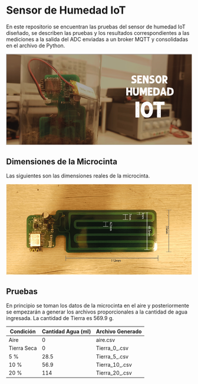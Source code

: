 # Sensor de Humedad IoT
En este repositorio se encuentran las pruebas del sensor de humedad IoT diseñado, se describen las pruebas y los resultados correspondientes a las mediciones a la salida del ADC enviadas a un broker MQTT y consolidadas en el archivo de Python. 

![alt text](https://github.com/diegoavellanedat17/tdtSensor/blob/master/images/portada.png)

## Dimensiones de la Microcinta 

Las siguientes son las dimensiones reales de la microcinta. 

![alt text](https://github.com/diegoavellanedat17/tdtSensor/blob/master/images/medidas.png)

## Pruebas 

En principio se toman los datos de la microcinta en el aire y posteriormente se empezarán a generar los archivos proporcionales a la cantidad de agua ingresada.
La cantidad de Tierra es 569.9 g. 

| Condición | Cantidad Agua (ml) | Archivo Generado |
| ----- | ---- | ---- |
| Aire | 0 | aire.csv |
| Tierra Seca | 0 | Tierra_0_.csv |
| 5 % | 28.5 | Tierra_5_.csv |
| 10 % | 56.9 | Tierra_10_.csv |
| 20 % | 114 | Tierra_20_.csv |









